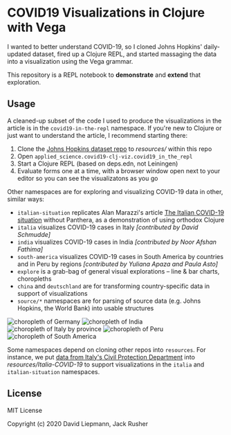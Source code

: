 # COVID19 Visualizations in Clojure with Vega

I wanted to better understand COVID-19, so I cloned Johns Hopkins'
daily-updated dataset, fired up a Clojure REPL, and started massaging
the data into a visualization using the Vega grammar. 

This repository is a REPL notebook to **demonstrate** and **extend**
that exploration.


## Usage

A cleaned-up subset of the code I used to produce the visualizations
in the article is in the `covid19-in-the-repl` namespace. If you're
new to Clojure or just want to understand the article, I recommend
starting there:

1. Clone the [Johns Hopkins dataset
   repo](https://github.com/CSSEGISandData/COVID-19) to *resources/*
   within this repo
1. Open `applied_science.covid19-clj-viz.covid19_in_the_repl`
1. Start a Clojure REPL (based on deps.edn, not Leiningen)
1. Evaluate forms one at a time, with a browser window open next to
   your editor so you can see the visualizatons as you go

Other namespaces are for exploring and visualizing COVID-19 data in other,
similar ways:

 - `italian-situation` replicates Alan Marazzi's article [The Italian
   COVID-19
   situation](https://alanmarazzi.gitlab.io/blog/posts/2020-3-19-italy-covid/)
   without Panthera, as a demonstration of using orthodox Clojure
 - `italia` visualizes COVID-19 cases in Italy *[contributed by David
   Schmudde]*
 - `india` visualizes COVID-19 cases in India *[contributed by Noor
   Afshan Fathima]*
 - `south-america` visualizes COVID-19 cases in South America by
   countries and in Peru by regions *[contributed by Yuliana Apaza and
   Paula Asto]*
 - `explore` is a grab-bag of general visual explorations – line & bar
   charts, choropleths
 - `china` and `deutschland` are for transforming country-specific
   data in support of visualizations
 - `source/*` namespaces are for parsing of source data (e.g. Johns
   Hopkins, the World Bank) into usable structures

![choropleth of Germany](resources/public/public/img/germany.png) ![choropleth of India](resources/public/public/img/india.png) ![choropleth of Italy by province](resources/public/public/img/italy-by-province.png) ![choropleth of Peru](resources/public/public/img/peru.png) ![choropleth of South America](resources/public/public/img/south-america.png)

Some namespaces depend on cloning other repos into `resources`. For
instance, we put [data from Italy's Civil Protection
Department](https://github.com/pcm-dpc/COVID-19) into
*resources/Italia-COVID-19* to support visualizations in the `italia`
and `italian-situation` namespaces.


## License

MIT License

Copyright (c) 2020 David Liepmann, Jack Rusher
